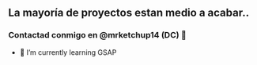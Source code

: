 ## La mayoría de proyectos estan medio a acabar.. 
### Contactad conmigo en @mrketchup14 (DC) 🍅
- 🌱 I’m currently learning GSAP 
<!--
**sleepyrazor/sleepyrazor** is a ✨ _special_ ✨ repository because its `README.md` (this file) appears on your GitHub profile.

Here are some ideas to get you started:

- 🔭 I’m currently working on ...
- 🌱 I’m currently learning ...
- 👯 I’m looking to collaborate on ...
- 🤔 I’m looking for help with ...
- 💬 Ask me about ...
- 📫 How to reach me: ...
- 😄 Pronouns: ...
- ⚡ Fun fact: ...
-->
